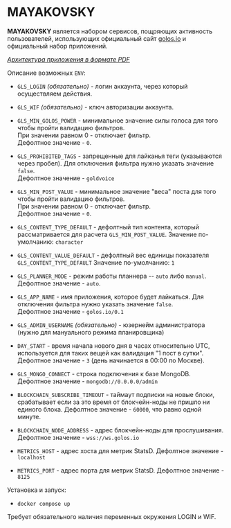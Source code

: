# MAYAKOVSKY

**MAYAKOVSKY** является набором сервисов, пощряющих активность пользователей, использующих официальный сайт [golos.io](https://golos.io) и официальный набор приложений.

_[Архитектура приложения в формате PDF](https://github.com/GolosChain/mayakovsky/blob/master/Arch.pdf)_

Описание возможных `ENV`:

-   `GLS_LOGIN` _(обязательно)_ - логин аккаунта, через который осуществляем действия.

-   `GLS_WIF` _(обязательно)_ - ключ авторизации аккаунта.

-   `GLS_MIN_GOLOS_POWER` - минимальное значение силы голоса для того чтобы пройти валидацию фильтров.  
     При значении равном 0 - отключает фильтр.  
     Дефолтное значение - `0`.

-   `GLS_PROHIBITED_TAGS` - запрещенные для лайканья теги (указываются через пробел). Для отключения фильтра нужно указать значение `false`.  
     Дефолтное значение - `goldvoice`

-   `GLS_MIN_POST_VALUE` - минимальное значение "веса" поста для того чтобы пройти валидацию фильтров.  
     При значении равном 0 - отключает фильтр.  
     Дефолтное значение - `0`.

-   `GLS_CONTENT_TYPE_DEFAULT` - дефолтный тип контента, который рассматривается для расчета `GLS_MIN_POST_VALUE`.
    Значение по-умолчанию: `character`

-   `GLS_CONTENT_VALUE_DEFAULT` - дефолтный вес единицы показателя `GLS_CONTENT_TYPE_DEFAULT`
    Значение по-умолчанию: `1`

-   `GLS_PLANNER_MODE` - режим работы планнера -- `auto` либо `manual`.
    Дефолтное значение - `auto`.

-   `GLS_APP_NAME` - имя приложения, которое будет лайкаться. Для отключения фильтра нужно указать значение `false`.  
     Дефолтное значение - `golos.io/0.1`

-   `GLS_ADMIN_USERNAME` _(обязательно)_ - юзернейм администратора (нужно для мануального режима планировщика)

-   `DAY_START` - время начала нового дня в часах относительно UTC, используется для таких вещей как валидация "1 пост в сутки".  
     Дефолтное значение - `3` (день начинается в 00:00 по Москве).

-   `GLS_MONGO_CONNECT` - строка подключения к базе MongoDB.
    Дефолтное значение - `mongodb://0.0.0.0/admin`

-   `BLOCKCHAIN_SUBSCRIBE_TIMEOUT` - таймаут подписки на новые блоки, срабатывает если за это время от блокчейн-ноды не пришло ни единого блока.
    Дефолтное значение - `60000`, что равно одной минуте.

-   `BLOCKCHAIN_NODE_ADDRESS` - адрес блокчейн-ноды для прослушивания.
    Дефолтное значение - `wss://ws.golos.io`

-   `METRICS_HOST` - адрес хоста для метрик StatsD.
    Дефолтное значение - `localhost`

-   `METRICS_PORT` - адрес порта для метрик StatsD.
    Дефолтное значение - `8125`

Установка и запуск:

-   `docker compose up`

Требует обязательного наличия переменных окружения LOGIN и WIF.
